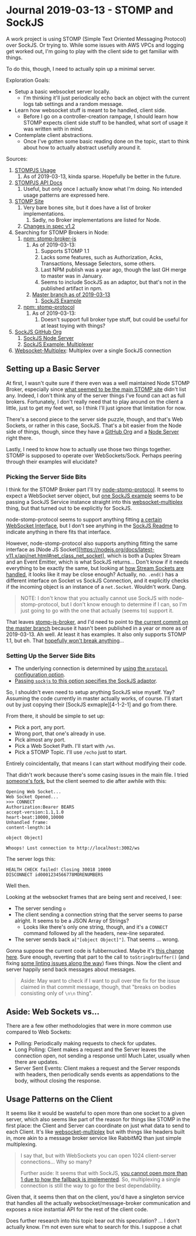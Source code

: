 Journal 2019-03-13 - STOMP and SockJS
=====================================

A work project is using STOMP (Simple Text Oriented Messaging Protocol) over SockJS.  Or trying to.  While some issues with AWS VPCs and logging get worked out, I'm going to play with the client side to get familiar with things.

To do this, though, I need to actually spin up a minimal server.

Exploration Goals:

- Setup a basic websocket server locally.
    - I'm thinking it'll just periodically echo back an object with the current logs tab settings and a random message.
- Learn how websocket stuff is meant to be handled, client side.
    - Before I go on a controller-creation rampage, I should learn how STOMP expects client side stuff to be handled, what sort of usage it was written with in mind.
- Contemplate client abstractions.
    - Once I've gotten some basic reading done on the topic, start to think about how to actually abstract usefully around it.

Sources:

1. [STOMPJS Usage][ss-1]
    1. As of 2019-03-13, kinda sparse.  Hopefully be better in the future.
2. [STOMPJS API Docs][ss-2]
    1. Useful, but only once I actually know what I'm doing.  No intended usage patterns are expressed here.
3. [STOMP Site][ss-3]
    1. Very bare bones site, but it does have a list of broker implementations.
        1. Sadly, no Broker implementations are listed for Node.
    2. [Changes in spec v1.2][ss-3-1]
4. Searching for STOMP Brokers in Node:
    1. [npm: stomp-broker-js][ss-4-1]
        1. As of 2019-03-13:
            1. Supports STOMP 1.1
            2. Lacks some features, such as Authorization, Acks, Transactions, Message Selectors, some others.
            3. Last NPM publish was a year ago, though the last GH merge to master was in January.
            4. Seems to include SockJS as an adaptor, but that's not in the published artifact in npm.
        2. [Master branch as of 2019-03-13][ss-4-1-2]
            1. [SockJS Example][ss-4-1-2-1]
    2. [npm: stomp-protocol][ss-4-2]
        1. As of 2019-03-13:
            1. Doesn't support full broker type stuff, but could be useful for at least toying with things?
5. [SockJS GitHub Org][ss-5]
    1. [SockJS Node Server][ss-5-1]
    2. [SockJS Example: Multiplexer][ss-5-2]
6. [Websocket-Multiplex][ss-6]: Multiplex over a single SockJS connection

[ss-1]: https://stomp-js.github.io/
[ss-2]: https://stomp-js.github.io/api-docs/latest/
[ss-3]: https://stomp.github.io/
[ss-3-1]: https://stomp.github.io/stomp-specification-1.2.html#Changes_in_the_Protocol
[ss-4-1]: https://www.npmjs.com/package/stomp-broker-js
[ss-4-1-2]: https://github.com/4ib3r/StompBrokerJS/tree/8d8de4b5232c6fe456ee99237e9f731ce3846ed4
[ss-4-1-2-1]: https://github.com/4ib3r/StompBrokerJS/tree/8d8de4b5232c6fe456ee99237e9f731ce3846ed4/examples/sockjs
[ss-4-2]: https://github.com/pcan/node-stomp-protocol
[ss-5]: https://github.com/sockjs
[ss-5-1]: https://github.com/sockjs/sockjs-node
[ss-5-2]: https://github.com/sockjs/sockjs-node/tree/master/examples/multiplex
[ss-6]: https://www.npmjs.com/package/websocket-multiplex



## Setting up a Basic Server

At first, I wasn't quite sure if there even was a well maintained Node STOMP Broker, especially since [what seemed to be the main STOMP site][ss-3] didn't list any.  Indeed, I don't think any of the server things I've found can act as full brokers.  Fortunately, I don't really need that to play around on the client a little, just to get my feet wet, so I think I'll just ignore that limitation for now.

There's a second piece to the server side puzzle, though, and that's Web Sockets, or rather in this case, SockJS.  That's a bit easier from the Node side of things, though, since they have a [GitHub Org][ss-5] and a [Node Server][ss-4-1] right there.

Lastly, I need to know how to actually use those two things together.  STOMP is supposed to operate over WebSockets/Sock.  Perhaps peering through their examples will elucidate?


### Picking the Server Side Bits

I think for the STOMP Broker part I'll try [node-stomp-protocol][ss-4-2].  It seems to expect a WebSocket server object, but [one SockJS example][ss-4-2] seems to be passing a SockJS Service instance straight into this [websocket-multiplex][ss-5] thing, but that turned out to be explicitly for SockJS.

node-stomp-protocol seems to support anything fitting [a certain WebSocket Interface](https://github.com/pcan/node-stomp-protocol/blob/20a70a9fb0dfd853f8ee7e43460bd82024e5cb5b/src/utils.ts#L54), but I don't see anything in the [SockJS Readme](https://github.com/sockjs/sockjs-node/blob/20a70a9fb0dfd853f8ee7e43460bd82024e5cb5b/README.md) to indicate anything in there fits that interface.

However, node-stomp-protocol also supports anything fitting the same interface as [Node JS Socket][https://nodejs.org/docs/latest-v11.x/api/net.html#net_class_net_socket], which is both a Duplex Stream and an Event Emitter, which is what SockJS returns... Don't know if it needs everything to be exactly the same, but looking at [how Stream Sockets are handled](https://github.com/pcan/node-stomp-protocol/blob/20a70a9fb0dfd853f8ee7e43460bd82024e5cb5b/src/stream.ts#L38), it looks like it may be close enough?  Actually, no.  `.end()` has a different interface on Socket vs SockJS Connection, and it explicitly checks if the incoming object is an instance of a `net.Socket`.  Wouldn't work.  Dang.

> NOTE: I don't know that you actually cannot use SockJS with node-stomp-protocol, but I don't know enough to determine if I can, so I'm just going to go with the one that actually (seems to) support it.

That leaves [stomp-js-broker][ss-4-1], and I'd need to point to [the current commit on the master branch][ss-4-1-2] because it hasn't been published in a year or more as of 2019-03-13.  Ah well.  At least it has examples.  It also only supports STOMP 1.1, but eh.  That [hopefully won't break anything][ss-3-1]...


### Setting Up the Server Side Bits

- The underlying connection is determined by [using the `protocol` configuration option](https://github.com/4ib3r/StompBrokerJS/blob/8d8de4b5232c6fe456ee99237e9f731ce3846ed4/stompServer.js#L47).
- [Passing `sockjs` to this option specifies the SockJS adaptor](https://github.com/4ib3r/StompBrokerJS/blob/8d8de4b5232c6fe456ee99237e9f731ce3846ed4/lib/adapter/index.js#L10).

So, I shouldn't even need to setup anything SockJS wise myself.  Yay?  Assuming the code currently in master actually works, of course.  I'll start out by just copying their [SockJS exmaple][4-1-2-1] and go from there.

From there, it should be simple to set up:

- Pick a port, any port.
- Wrong port, that one's already in use.
- Pick almost any port.
- Pick a Web Socket Path.  I'll start with `/ws`.
- Pick a STOMP Topic.  I'll use `/echo` just to start.

Entirely coincidentally, that means I can start without modifying their code.

That didn't work because there's some casing issues in the main file.  I tried [someone's fork](https://github.com/Asc2011/StompBrokerJS), but the client seemed to die after awhile with this:

```
Opening Web Socket...
Web Socket Opened...
>>> CONNECT
Authorization:Bearer BEARS
accept-version:1.1,1.0
heart-beat:10000,10000
Unhandled frame: 
content-length:14

object Object]

Whoops! Lost connection to http://localhost:3002/ws
```

The server logs this:

```
HEALTH CHECK failed! Closing 30018 10000
DISCONNECT id0001234566778MORENUMBERS
```

Well then.

Looking at the websocket frames that are being sent and received, I see:

- The server sending `o`
- The client sending a connection string that the server seems to parse alright.  It seems to be a JSON Array of Strings?
    - Looks like there's only one string, though, and it's a `CONNECT` command followed by all the headers, new-line separated.
- The server sends back `a["[object Object]"]`.  That seems ... wrong.

Gonna suppose the current code is fubbernucked.  Maybe it's [this change here](https://github.com/Asc2011/StompBrokerJS/commit/1a42c90f5285e5eb08958ba21e5467ed2c9d52c3#diff-abc0d9513517234243e17e77d9288427R25).  Sure enough, reverting that part to the call to `toStringOrbuffer()` (and fixing [some linting issues along the way](https://github.com/joedski/StompBrokerJS/pull/1)) fixes things.  Now the client and server happily send back messages about messages.

> Aside: May want to check if I want to pull over the fix for the issue claimed in that commit message, though, that "breaks on bodies consisting only of `\n\n` thing".



## Aside: Web Sockets vs...

There are a few other methodologies that were in more common use compared to Web Sockets:

- Polling: Periodically making requests to check for updates.
- Long Polling: Client makes a request and the Server leaves the connection open, not sending a response until Much Later, usually when there are updates.
- Server Sent Events: Client makes a request and the Server responds with headers, then periodically sends events as appendations to the body, without closing the response.



## Usage Patterns on the Client

It seems like it would be wasteful to open more than one socket to a given server, which also seems like part of the reason for things like STOMP in the first place: the Client and Server can coordinate on just what data to send to each Client.  It's like [websocket-multiplex][ss-5] but with things like headers built in, more akin to a message broker service like RabbitMQ than just simple multiplexing.

> I say that, but with WebSockets you can open 1024 client-server connections... Why so many?
>
> Further aside: It seems that with SockJS, [you cannot open more than 1 due to how the fallback is implemented](https://mdavey.wordpress.com/2014/03/04/multiplexing-and-websockets/).  So, multiplexing a single connection is still the way to go for the best dependability.

Given that, it seems then that on the client, you'd have a singleton service that handles all the actually websocket/message-broker communication and exposes a nice instantial API for the rest of the client code.

Does further research into this topic bear out this speculation?  ... I don't actually know.  I'm not even sure what to search for this.  I suppose a chat
